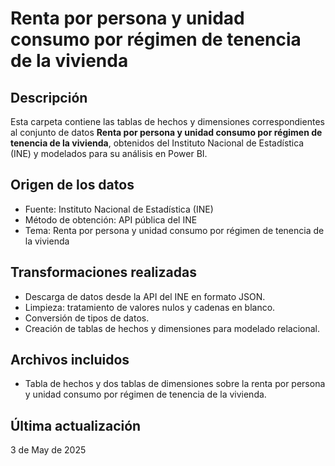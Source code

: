 # Renta por persona y unidad consumo por régimen de tenencia de la vivienda

## Descripción
Esta carpeta contiene las tablas de hechos y dimensiones correspondientes al conjunto de datos **Renta por persona y unidad consumo por régimen de tenencia de la vivienda**, obtenidos del Instituto Nacional de Estadística (INE) y modelados para su análisis en Power BI.

## Origen de los datos
- Fuente: Instituto Nacional de Estadística (INE)
- Método de obtención: API pública del INE
- Tema: Renta por persona y unidad consumo por régimen de tenencia de la vivienda

## Transformaciones realizadas
- Descarga de datos desde la API del INE en formato JSON.
- Limpieza: tratamiento de valores nulos y cadenas en blanco.
- Conversión de tipos de datos.
- Creación de tablas de hechos y dimensiones para modelado relacional.

## Archivos incluidos
- Tabla de hechos y dos tablas de dimensiones sobre la renta por persona y unidad consumo por régimen de tenencia de la vivienda.

## Última actualización
3 de May de 2025

